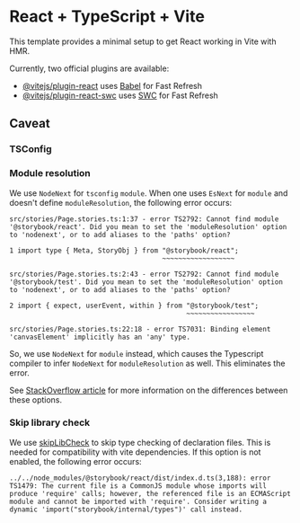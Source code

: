 # React + TypeScript + Vite

This template provides a minimal setup to get React working in Vite with HMR.

Currently, two official plugins are available:

- [@vitejs/plugin-react](https://github.com/vitejs/vite-plugin-react/blob/main/packages/plugin-react/README.md) uses [Babel](https://babeljs.io/) for Fast Refresh
- [@vitejs/plugin-react-swc](https://github.com/vitejs/vite-plugin-react-swc) uses [SWC](https://swc.rs/) for Fast Refresh

## Caveat

### TSConfig

### Module resolution

We use `NodeNext` for `tsconfig` `module`.
When one uses `EsNext` for `module` and doesn't define `moduleResolution`, the following error occurs:


```
src/stories/Page.stories.ts:1:37 - error TS2792: Cannot find module '@storybook/react'. Did you mean to set the 'moduleResolution' option to 'nodenext', or to add aliases to the 'paths' option?

1 import type { Meta, StoryObj } from "@storybook/react";
                                      ~~~~~~~~~~~~~~~~~~

src/stories/Page.stories.ts:2:43 - error TS2792: Cannot find module '@storybook/test'. Did you mean to set the 'moduleResolution' option to 'nodenext', or to add aliases to the 'paths' option?

2 import { expect, userEvent, within } from "@storybook/test";
                                            ~~~~~~~~~~~~~~~~~

src/stories/Page.stories.ts:22:18 - error TS7031: Binding element 'canvasElement' implicitly has an 'any' type.
```

So, we use `NodeNext` for `module` instead, which causes the Typescript compiler to infer `NodeNext` for `moduleResolution` as well. This eliminates the error.

See [StackOverflow article](https://stackoverflow.com/questions/71463698/why-we-need-nodenext-typescript-compiler-option-when-we-have-esnext) for more information on the differences between these options.

### Skip library check

We use [skipLibCheck](https://www.typescriptlang.org/tsconfig/#skipLibCheck) to skip type checking of declaration files. 
This is needed for compatibility with vite dependencies. If this option is not enabled, the following error occurs:


```
../../node_modules/@storybook/react/dist/index.d.ts(3,188): error TS1479: The current file is a CommonJS module whose imports will produce 'require' calls; however, the referenced file is an ECMAScript module and cannot be imported with 'require'. Consider writing a dynamic 'import("storybook/internal/types")' call instead.
```

